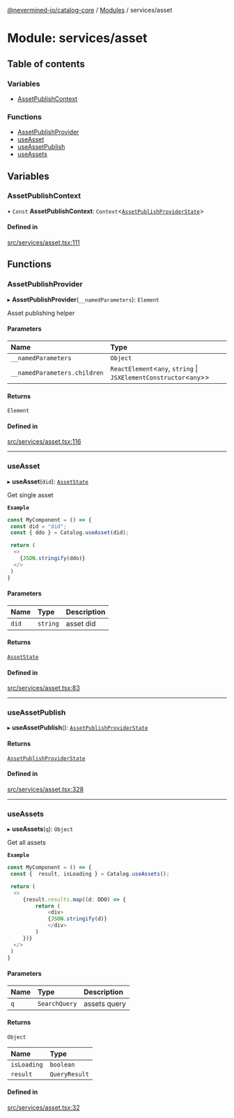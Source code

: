 [@nevermined-io/catalog-core](../README.md) / [Modules](../modules.md) / services/asset

# Module: services/asset

## Table of contents

### Variables

- [AssetPublishContext](services_asset.md#assetpublishcontext)

### Functions

- [AssetPublishProvider](services_asset.md#assetpublishprovider)
- [useAsset](services_asset.md#useasset)
- [useAssetPublish](services_asset.md#useassetpublish)
- [useAssets](services_asset.md#useassets)

## Variables

### AssetPublishContext

• `Const` **AssetPublishContext**: `Context`<[`AssetPublishProviderState`](../interfaces/index.AssetPublishProviderState.md)\>

#### Defined in

[src/services/asset.tsx:111](https://github.com/nevermined-io/components-catalog/blob/41297c1/lib/src/services/asset.tsx#L111)

## Functions

### AssetPublishProvider

▸ **AssetPublishProvider**(`__namedParameters`): `Element`

Asset publishing helper

#### Parameters

| Name | Type |
| :------ | :------ |
| `__namedParameters` | `Object` |
| `__namedParameters.children` | `ReactElement`<`any`, `string` \| `JSXElementConstructor`<`any`\>\> |

#### Returns

`Element`

#### Defined in

[src/services/asset.tsx:116](https://github.com/nevermined-io/components-catalog/blob/41297c1/lib/src/services/asset.tsx#L116)

___

### useAsset

▸ **useAsset**(`did`): [`AssetState`](../interfaces/index.AssetState.md)

Get single asset

**`Example`**

```typescript
const MyComponent = () => {
 const did = "did";
 const { ddo } = Catalog.useAsset(did);

 return (
  <>
    {JSON.stringify(ddo)}
  </>
 )
}
```

#### Parameters

| Name | Type | Description |
| :------ | :------ | :------ |
| `did` | `string` | asset did |

#### Returns

[`AssetState`](../interfaces/index.AssetState.md)

#### Defined in

[src/services/asset.tsx:83](https://github.com/nevermined-io/components-catalog/blob/41297c1/lib/src/services/asset.tsx#L83)

___

### useAssetPublish

▸ **useAssetPublish**(): [`AssetPublishProviderState`](../interfaces/index.AssetPublishProviderState.md)

#### Returns

[`AssetPublishProviderState`](../interfaces/index.AssetPublishProviderState.md)

#### Defined in

[src/services/asset.tsx:328](https://github.com/nevermined-io/components-catalog/blob/41297c1/lib/src/services/asset.tsx#L328)

___

### useAssets

▸ **useAssets**(`q`): `Object`

Get all assets

**`Example`**

```typescript
const MyComponent = () => {
 const {  result, isLoading } = Catalog.useAssets();

 return (
  <>
     {result.results.map((d: DDO) => {
         return (
             <div>
             {JSON.stringify(d)}
             </div>
         )
     })}
  </>
 )
}
```

#### Parameters

| Name | Type | Description |
| :------ | :------ | :------ |
| `q` | `SearchQuery` | assets query |

#### Returns

`Object`

| Name | Type |
| :------ | :------ |
| `isLoading` | `boolean` |
| `result` | `QueryResult` |

#### Defined in

[src/services/asset.tsx:32](https://github.com/nevermined-io/components-catalog/blob/41297c1/lib/src/services/asset.tsx#L32)
